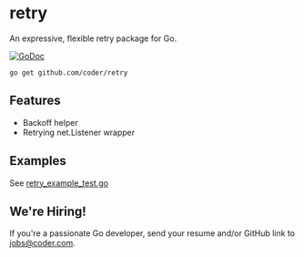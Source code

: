 # retry

An expressive, flexible retry package for Go.

[![GoDoc](https://godoc.org/github.com/golang/gddo?status.svg)](https://godoc.org/go.coder.com/retry)

```
go get github.com/coder/retry
```

## Features

- Backoff helper
- Retrying net.Listener wrapper

## Examples

See [retry_example_test.go](retry_example_test.go)

## We're Hiring!

If you're a passionate Go developer, send your resume and/or GitHub link to [jobs@coder.com](mailto:jobs@coder.com).
